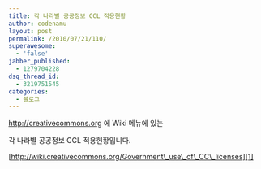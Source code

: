 ```yaml
---
title: 각 나라별 공공정보 CCL 적용현황
author: codenamu
layout: post
permalink: /2010/07/21/110/
superawesome:
  - 'false'
jabber_published:
  - 1279704228
dsq_thread_id:
  - 3219751545
categories:
  - 블로그
---
```

<http://creativecommons.org> 에 Wiki 메뉴에 있는

각 나라별 공공정보 CCL 적용현황입니다.

[http://wiki.creativecommons.org/Government\_use\_of\_CC\_licenses][1]

 [1]: http://wiki.creativecommons.org/Government_use_of_CC_licenses